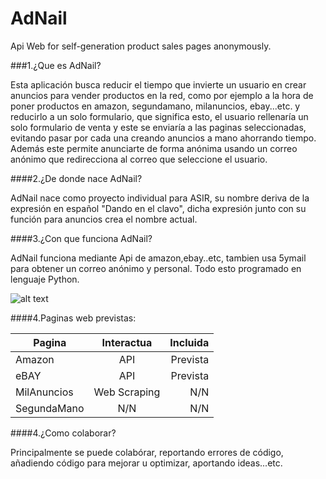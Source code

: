 AdNail
======

Api Web for self-generation product sales pages anonymously.

###1.¿Que es AdNail?

Esta aplicación busca reducir el tiempo que invierte un usuario en crear anuncios para vender productos en la red, como por ejemplo a la hora de poner productos en amazon, segundamano, milanuncios, ebay...etc. y reducirlo a un solo formulario, que significa esto, el usuario rellenaría un solo formulario de venta y este se enviaría a las paginas seleccionadas, evitando pasar por cada una creando anuncios a mano ahorrando tiempo. Además este permite anunciarte de forma anónima usando un correo anónimo que redirecciona al correo que seleccione el usuario.

####2.¿De donde nace AdNail?

AdNail nace como proyecto individual para ASIR, su nombre deriva de la expresión en español "Dando en el clavo", dicha expresión junto con su función para anuncios crea el nombre actual.

####3.¿Con que funciona AdNail?

AdNail funciona mediante Api de amazon,ebay..etc, tambien usa 5ymail para obtener un correo anónimo y personal. Todo esto programado en lenguaje Python.

![alt text](http://nsae01.casimages.net/img/2014/02/19/140219055351125461.png)

####4.Paginas web previstas:

| Pagina        | Interactua    | Incluida  |
| ------------- |:-------------:| ---------:|
| Amazon        | API           | Prevista  |
| eBAY          | API           | Prevista  |
| MilAnuncios   | Web Scraping  |    N/N    |
| SegundaMano   | N/N           |    N/N    |

####4.¿Como colaborar?

Principalmente se puede colabórar, reportando errores de código, añadiendo código para mejorar u optimizar, aportando ideas...etc.


